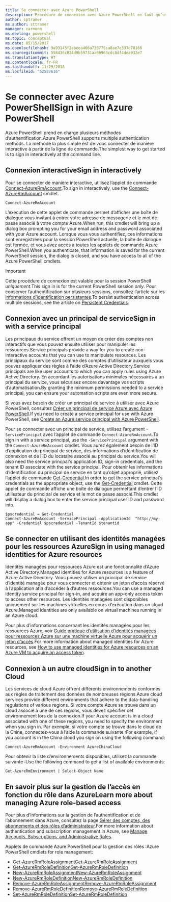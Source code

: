 ```yaml
---
title: Se connecter avec Azure PowerShell
description: Procédure de connexion avec Azure PowerShell en tant qu’utilisateur, en tant que principal de service, ou avec des identités managées pour les ressources Azure.
author: sptramer
ms.author: sttramer
manager: carmonm
ms.devlang: powershell
ms.topic: conceptual
ms.date: 05/15/2017
ms.openlocfilehash: 9a93145f2abeea466a739775ca8ae7e337e78166
ms.sourcegitcommit: 558436c824d9b59731aa9b963cdc8df4dea932e7
ms.translationtype: HT
ms.contentlocale: fr-FR
ms.lasthandoff: 11/29/2018
ms.locfileid: "52587616"
---
```

# <a name="sign-in-with-azure-powershell"></a><span data-ttu-id="34f87-103">Se connecter avec Azure PowerShell</span><span class="sxs-lookup"><span data-stu-id="34f87-103">Sign in with Azure PowerShell</span></span>

<span data-ttu-id="34f87-104">Azure PowerShell prend en charge plusieurs méthodes d’authentification.</span><span class="sxs-lookup"><span data-stu-id="34f87-104">Azure PowerShell supports multiple authentication methods.</span></span> <span data-ttu-id="34f87-105">La méthode la plus simple est de vous connecter de manière interactive à partir de la ligne de commande.</span><span class="sxs-lookup"><span data-stu-id="34f87-105">The simplest way to get started is to sign in interactively at the command line.</span></span>

## <a name="sign-in-interactively"></a><span data-ttu-id="34f87-106">Connexion interactive</span><span class="sxs-lookup"><span data-stu-id="34f87-106">Sign in interactively</span></span>

<span data-ttu-id="34f87-107">Pour se connecter de manière interactive, utilisez l’applet de commande [Connect-AzureRmAccount](/powershell/module/azurerm.profile/connect-azurermaccount).</span><span class="sxs-lookup"><span data-stu-id="34f87-107">To sign in interactively, use the [Connect-AzureRmAccount](/powershell/module/azurerm.profile/connect-azurermaccount) cmdlet.</span></span>

```azurepowershell-interactive
Connect-AzureRmAccount
```

<span data-ttu-id="34f87-108">L’exécution de cette applet de commande permet d’afficher une boîte de dialogue vous invitant à entrer votre adresse de messagerie et le mot de passe associé à votre compte Azure.</span><span class="sxs-lookup"><span data-stu-id="34f87-108">When run, this cmdlet will bring up a dialog box prompting you for your email address and password associated with your Azure account.</span></span> <span data-ttu-id="34f87-109">Lorsque vous vous authentifiez, ces informations sont enregistrées pour la session PowerShell actuelle, la boîte de dialogue est fermée, et vous avez accès à toutes les applets de commande Azure PowerShell.</span><span class="sxs-lookup"><span data-stu-id="34f87-109">When you authenticate, that information is saved for the current PowerShell session, the dialog is closed, and you have access to all of the Azure PowerShell cmdlets.</span></span>

> [!IMPORTANT]
> <span data-ttu-id="34f87-110">Cette procédure de connexion est valable pour la session PowerShell _uniquement_.</span><span class="sxs-lookup"><span data-stu-id="34f87-110">This sign in is for the current PowerShell session _only_.</span></span> <span data-ttu-id="34f87-111">Pour conserver l’authentification sur plusieurs sessions, consultez l’article sur les [informations d’identification persistantes](context-persistence.md).</span><span class="sxs-lookup"><span data-stu-id="34f87-111">To persist authentication across multiple sessions, see the article on [Persistent Credentials](context-persistence.md).</span></span>

## <a name="sign-in-with-a-service-principal"></a><span data-ttu-id="34f87-112">Connexion avec un principal de service</span><span class="sxs-lookup"><span data-stu-id="34f87-112">Sign in with a service principal</span></span>

<span data-ttu-id="34f87-113">Les principaux du service offrent un moyen de créer des comptes non interactifs que vous pouvez ensuite utiliser pour manipuler les ressources.</span><span class="sxs-lookup"><span data-stu-id="34f87-113">Service principals provide a way for you to create non-interactive accounts that you can use to manipulate resources.</span></span> <span data-ttu-id="34f87-114">Les principaux du service sont comme des comptes d’utilisateur auxquels vous pouvez appliquer des règles à l’aide d’Azure Active Directory.</span><span class="sxs-lookup"><span data-stu-id="34f87-114">Service principals are like user accounts to which you can apply rules using Azure Active Directory.</span></span> <span data-ttu-id="34f87-115">En accordant les autorisations minimales nécessaires à un principal du service, vous sécurisez encore davantage vos scripts d’automatisation.</span><span class="sxs-lookup"><span data-stu-id="34f87-115">By granting the minimum permissions needed to a service principal, you can ensure your automation scripts are even more secure.</span></span>

<span data-ttu-id="34f87-116">Si vous avez besoin de créer un principal de service à utiliser avec Azure PowerShell, consultez [Créer un principal de service Azure avec Azure PowerShell](create-azure-service-principal-azureps.md).</span><span class="sxs-lookup"><span data-stu-id="34f87-116">If you need to create a service principal for use with Azure PowerShell, see [Create an Azure service principal with Azure PowerShell](create-azure-service-principal-azureps.md).</span></span>

<span data-ttu-id="34f87-117">Pour se connecter avec un principal de service, utilisez l’argument `-ServicePrincipal` avec l’applet de commande `Connect-AzureRmAccount`.</span><span class="sxs-lookup"><span data-stu-id="34f87-117">To sign in with a service principal, use the `-ServicePrincipal` argument with the `Connect-AzureRmAccount` cmdlet.</span></span> <span data-ttu-id="34f87-118">Vous aurez également besoin de l’ID d’application du principal de service, des informations d’identification de connexion et de l’ID du locataire associé au principal du service.</span><span class="sxs-lookup"><span data-stu-id="34f87-118">You will also need the service princpal's application ID, sign-in credentials, and the tenant ID associate with the service principal.</span></span> <span data-ttu-id="34f87-119">Pour obtenir les informations d’identification du principal de service en tant qu’objet approprié, utilisez l’applet de commande [Get-Credential](/powershell/module/microsoft.powershell.security/get-credential).</span><span class="sxs-lookup"><span data-stu-id="34f87-119">In order to get the service principal's credentials as the appropriate object, use the [Get-Credential](/powershell/module/microsoft.powershell.security/get-credential) cmdlet.</span></span> <span data-ttu-id="34f87-120">Cette applet de commande affiche une boîte de dialogue permettant d’entrer l’ID utilisateur du principal de service et le mot de passe associé.</span><span class="sxs-lookup"><span data-stu-id="34f87-120">This cmdlet will display a dialog box to enter the service principal user ID and password into.</span></span>

```azurepowershell-interactive
$pscredential = Get-Credential
Connect-AzureRmAccount -ServicePrincipal -ApplicationId  "http://my-app" -Credential $pscredential -TenantId $tenantid
```

## <a name="sign-in-using-managed-identities-for-azure-resources"></a><span data-ttu-id="34f87-121">Se connecter en utilisant des identités managées pour les ressources Azure</span><span class="sxs-lookup"><span data-stu-id="34f87-121">Sign in using managed identities for Azure resources</span></span>

<span data-ttu-id="34f87-122">Identités managées pour ressources Azure est une fonctionnalité d’Azure Active Directory.</span><span class="sxs-lookup"><span data-stu-id="34f87-122">Managed identities for Azure resources is a feature of Azure Active Directory.</span></span> <span data-ttu-id="34f87-123">Vous pouvez utiliser un principal de service d’identité managée pour vous connecter et obtenir un jeton d’accès réservé à l’application afin d’accéder à d’autres ressources.</span><span class="sxs-lookup"><span data-stu-id="34f87-123">You can use a managed identity service principal for sign-in, and acquire an app-only access token to access other resources.</span></span> <span data-ttu-id="34f87-124">Les identités managées sont disponibles uniquement sur les machines virtuelles en cours d’exécution dans un cloud Azure.</span><span class="sxs-lookup"><span data-stu-id="34f87-124">Managed identities are only available on virtual machines running in an Azure cloud.</span></span>

<span data-ttu-id="34f87-125">Pour plus d’informations concernant les identités managées pour les ressources Azure, voir [Guide pratique d’utilisation d’identités managées pour ressources Azure sur une machine virtuelle Azure pour acquérir un jeton d’accès](/azure/active-directory/managed-identities-azure-resources/how-to-use-vm-token).</span><span class="sxs-lookup"><span data-stu-id="34f87-125">For more information about managed identities for Azure resources, see [How to use managed identities for Azure resources on an Azure VM to acquire an access token](/azure/active-directory/managed-identities-azure-resources/how-to-use-vm-token).</span></span>

## <a name="sign-in-to-another-cloud"></a><span data-ttu-id="34f87-126">Connexion à un autre cloud</span><span class="sxs-lookup"><span data-stu-id="34f87-126">Sign in to another Cloud</span></span>

<span data-ttu-id="34f87-127">Les services de cloud Azure offrent différents environnements conformes aux règles de traitement des données de nombreuses régions.</span><span class="sxs-lookup"><span data-stu-id="34f87-127">Azure cloud services provide different environments that adhere to the data-handling regulations of various regions.</span></span> <span data-ttu-id="34f87-128">Si votre compte Azure se trouve dans un cloud associé à une de ces régions, vous devez spécifier cet environnement lors de la connexion.</span><span class="sxs-lookup"><span data-stu-id="34f87-128">If your Azure account is in a cloud associated with one of these regions, you need to specify the environment when you sign in.</span></span> <span data-ttu-id="34f87-129">Par exemple, si votre compte se trouve dans le cloud de la Chine, connectez-vous à l’aide la commande suivante :</span><span class="sxs-lookup"><span data-stu-id="34f87-129">For example, if you account is in the China cloud you sign on using the following command:</span></span>

```azurepowershell-interactive
Connect-AzureRmAccount -Environment AzureChinaCloud
```

<span data-ttu-id="34f87-130">Pour obtenir la liste d’environnements disponibles, utilisez la commande suivante :</span><span class="sxs-lookup"><span data-stu-id="34f87-130">Use the following command to get a list of available environments:</span></span>

```azurepowershell-interactive
Get-AzureRmEnvironment | Select-Object Name
```

## <a name="learn-more-about-managing-azure-role-based-access"></a><span data-ttu-id="34f87-131">En savoir plus sur la gestion de l’accès en fonction du rôle dans Azure</span><span class="sxs-lookup"><span data-stu-id="34f87-131">Learn more about managing Azure role-based access</span></span>

<span data-ttu-id="34f87-132">Pour plus d’informations sur la gestion de l’authentification et de l’abonnement dans Azure, consultez la page [Gérer des comptes, des abonnements et des rôles d’administrateur](/azure/active-directory/role-based-access-control-configure).</span><span class="sxs-lookup"><span data-stu-id="34f87-132">For more information about authentication and subscription management in Azure, see [Manage Accounts, Subscriptions, and Administrative Roles](/azure/active-directory/role-based-access-control-configure).</span></span>

<span data-ttu-id="34f87-133">Applets de commande Azure PowerShell pour la gestion des rôles :</span><span class="sxs-lookup"><span data-stu-id="34f87-133">Azure PowerShell cmdlets for role management:</span></span>

* [<span data-ttu-id="34f87-134">Get-AzureRmRoleAssignment</span><span class="sxs-lookup"><span data-stu-id="34f87-134">Get-AzureRmRoleAssignment</span></span>](/powershell/module/AzureRM.Resources/Get-AzureRmRoleAssignment)
* [<span data-ttu-id="34f87-135">Get-AzureRmRoleDefinition</span><span class="sxs-lookup"><span data-stu-id="34f87-135">Get-AzureRmRoleDefinition</span></span>](/powershell/module/AzureRM.Resources/Get-AzureRmRoleDefinition)
* [<span data-ttu-id="34f87-136">New-AzureRmRoleAssignment</span><span class="sxs-lookup"><span data-stu-id="34f87-136">New-AzureRmRoleAssignment</span></span>](/powershell/module/AzureRM.Resources/New-AzureRmRoleAssignment)
* [<span data-ttu-id="34f87-137">New-AzureRmRoleDefinition</span><span class="sxs-lookup"><span data-stu-id="34f87-137">New-AzureRmRoleDefinition</span></span>](/powershell/module/AzureRM.Resources/New-AzureRmRoleDefinition)
* [<span data-ttu-id="34f87-138">Remove-AzureRmRoleAssignment</span><span class="sxs-lookup"><span data-stu-id="34f87-138">Remove-AzureRmRoleAssignment</span></span>](/powershell/module/AzureRM.Resources/Remove-AzureRmRoleAssignment)
* [<span data-ttu-id="34f87-139">Remove-AzureRmRoleDefinition</span><span class="sxs-lookup"><span data-stu-id="34f87-139">Remove-AzureRmRoleDefinition</span></span>](/powershell/module/AzureRM.Resources/Remove-AzureRmRoleDefinition)
* [<span data-ttu-id="34f87-140">Set-AzureRmRoleDefinition</span><span class="sxs-lookup"><span data-stu-id="34f87-140">Set-AzureRmRoleDefinition</span></span>](/powershell/moduel/AzureRM.Resources/Set-AzureRmRoleDefinition)
